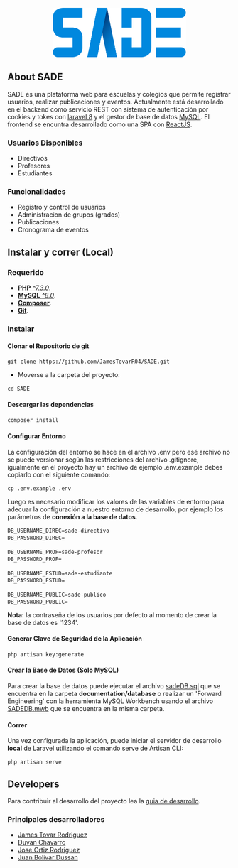 <p align="center"><a href="https://github.com/JamesTovarR04/SADE" target="_blank"><img src="https://github.com/JamesTovarR04/SADE/blob/main/documentation/logo/Image/Recurso%202.png" width="300"></a></p>

## About SADE

SADE es una plataforma web para escuelas y colegios que permite registrar usuarios, realizar publicaciones y eventos. Actualmente está desarrollado en el backend como servicio REST con sistema de autenticación por cookies y tokes con [laravel 8](https://laravel.com/) y el gestor de base de datos [MySQL](https://www.mysql.com/). El frontend se encuntra desarrollado como una SPA con [ReactJS](https://es.reactjs.org/).

### Usuarios Disponibles

- Directivos
- Profesores
- Estudiantes

### Funcionalidades

- Registro y control de usuarios
- Administracion de grupos (grados)
- Publicaciones
- Cronograma de eventos

## Instalar y correr (Local)

### Requerido

- [**PHP** *^7.3.0*](https://www.php.net/manual/es/index.php).
- [**MySQL** *^8.0*](https://www.mysql.com/downloads/).
- [**Composer**](https://getcomposer.org/download/).
- [**Git**](https://git-scm.com/downloads).

### Instalar

#### Clonar el Repositorio de git

```shell
git clone https://github.com/JamesTovarR04/SADE.git
```

- Moverse a la carpeta del proyecto:

```shell
cd SADE
```

#### Descargar las dependencias

```shell
composer install
```

#### Configurar Entorno
La configuración del entorno se hace en el archivo .env pero esé archivo no se puede versionar según las restricciones del archivo .gitignore, igualmente en el proyecto hay un archivo de ejemplo .env.example debes copiarlo con el siguiente comando:

```shell
cp .env.example .env
```

Luego es necesario modificar los valores de las variables de entorno para adecuar la configuración a nuestro entorno de desarrollo, por ejemplo los parámetros de **conexión a la base de datos**.

```shell
DB_USERNAME_DIREC=sade-directivo
DB_PASSWORD_DIREC=

DB_USERNAME_PROF=sade-profesor
DB_PASSWORD_PROF=

DB_USERNAME_ESTUD=sade-estudiante
DB_PASSWORD_ESTUD=

DB_USERNAME_PUBLIC=sade-publico
DB_PASSWORD_PUBLIC=
```

**Nota:** la contraseña de los usuarios por defecto al momento de crear la base de datos es '1234'.

#### Generar Clave de Seguridad de la Aplicación

```shell
php artisan key:generate
```

#### Crear la Base de Datos (Solo MySQL)
Para crear la base de datos puede ejecutar el archivo [sadeDB.sql](https://github.com/JamesTovarR04/SADE/blob/main/documentation/database/sadeDB.sql) que se encuentra en la carpeta **documentation/database** o realizar un 'Forward Engineering' con la herramienta MySQL Workbench usando el archivo [SADEDB.mwb](https://github.com/JamesTovarR04/SADE/blob/main/documentation/database/SADEDB.mwb) que se encuentra en la misma carpeta.

#### Correr
Una vez configurada la aplicación, puede iniciar el servidor de desarrollo **local** de Laravel utilizando el comando serve de Artisan CLI:

```shell
php artisan serve
```

## Developers
Para contribuir al desarrollo del proyecto lea la [guia de desarrollo](https://github.com/JamesTovarR04/SADE/blob/develop/DEVELOP.md).

### Principales desarrolladores

- [James Tovar Rodriguez](https://github.com/JamesTovarR04)
- [Duvan Chavarro](https://github.com/DuvanChavarro13)
- [Jose Ortiz Rodriguez](https://github.com/jodaor)
- [Juan Bolivar Dussan](https://github.com/sebastiancdhf)
